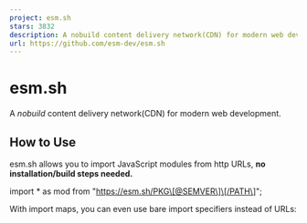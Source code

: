 ```yaml
---
project: esm.sh
stars: 3832
description: A nobuild content delivery network(CDN) for modern web development.
url: https://github.com/esm-dev/esm.sh
---
```


esm.sh
======

A _nobuild_ content delivery network(CDN) for modern web development.

How to Use
----------

esm.sh allows you to import JavaScript modules from http URLs, **no installation/build steps needed.**

import \* as mod from "https://esm.sh/PKG\[@SEMVER\]\[/PATH\]";

With import maps, you can even use bare import specifiers instead of URLs:

<script type\="importmap"\>
  {
    "imports": {
      "react": "https://esm.sh/react@19.2.0",
      "react-dom/": "https://esm.sh/react-dom@19.2.0/"
    }
  }
</script\>
<script type\="module"\>
  import React from "react"; // → https://esm.sh/react@19.2.0
  import { render } from "react-dom/client"; // → https://esm.sh/react-dom@19.2.0/client
</script\>

> More usages about import maps can be found in the **Using Import Maps** section.

### Supported Registries

-   **NPM**:
    
    // Examples
    import React from "https://esm.sh/react"; // latest
    import React from "https://esm.sh/react@18"; // 18.3.1
    import React from "https://esm.sh/react@beta"; // latest beta
    import { renderToString } from "https://esm.sh/react-dom/server"; // sub-modules
    
-   **JSR** (starts with `/jsr/`):
    
    // Examples
    import { encodeBase64 } from "https://esm.sh/jsr/@std/encoding@1.0.0/base64";
    import { Hono } from "https://esm.sh/jsr/@hono/hono@4";
    
-   **GitHub** (starts with `/gh/`):
    
    // Examples
    import tslib from "https://esm.sh/gh/microsoft/tslib"; // latest
    import tslib from "https://esm.sh/gh/microsoft/tslib@d72d6f7"; // with commit hash
    import tslib from "https://esm.sh/gh/microsoft/tslib@v2.8.0"; // with tag
    
-   **pkg.pr.new** (starts with `/pr/` or `/pkg.pr.new/`):
    
    // Examples
    import { Bench } from "https://esm.sh/pr/tinylibs/tinybench/tinybench@a832a55";
    import { Bench } from "https://esm.sh/pr/tinybench@a832a55"; // --compact
    

### Transforming `.ts(x)`/`.vue`/`.svelte` on the Fly

esm.sh allows you to import `.ts(x)`, `.vue`, and `.svelte` files directly in the browser without any build steps.

import { Airplay } from "https://esm.sh/gh/phosphor-icons/react@v2.1.5/src/csr/Airplay.tsx?deps=react@19.2.0";
import IconAirplay from "https://esm.sh/gh/phosphor-icons/vue@v2.2.0/src/icons/PhAirplay.vue?deps=vue@3.5.8";

### Specifying Dependencies

By default, esm.sh rewrites import specifiers based on the package dependencies. To specify the version of these dependencies, you can add `?deps=PACKAGE@VERSION` to the import URL. To specify multiple dependencies, separate them with commas, like this: `?deps=react@18.3.1,react-dom@18.3.1`.

import React from "https://esm.sh/react@18.3.1";
import useSWR from "https://esm.sh/swr?deps=react@18.3.1";

### Aliasing Dependencies

You can also alias dependencies by adding `?alias=PACKAGE:ALIAS` to the import URL. This is useful when you want to use a different package for a dependency.

import useSWR from "https://esm.sh/swr?alias=react:preact/compat";

in combination with `?deps`:

import useSWR from "https://esm.sh/swr?alias=react:preact/compat&deps=preact@10.5.14";

### Bundling Strategy

By default, esm.sh bundles sub-modules of a package that are not shared by entry modules defined in the `exports` field of `package.json`.

Bundling sub-modules can reduce the number of network requests, improving performance. However, it may result in repeated bundling of shared modules. In extreme cases, this can break package side effects or alter the `import.meta.url` semantics. To prevent this, you can disable the default bundling behavior by adding `?bundle=false`:

import "https://esm.sh/@pyscript/core?bundle=false";

For package authors, it is recommended to define the `exports` field in `package.json`. This specifies the entry modules of the package, allowing esm.sh to accurately analyze the dependency tree and bundle the modules without duplication.

{
  "name": "foo",
  "exports": {
    ".": {
      "import": "./index.js",
      "require": "./index.cjs",
      "types": "./index.d.ts"
    },
    "./submodule": {
      "import": "./submodule.js",
      "require": "./submodule.cjs",
      "types": "./submodule.d.ts"
    }
  }
}

Or you can override the bundling strategy by adding the `esm.sh` field to your `package.json`:

{
  "name": "foo",
  "esm.sh": {
    "bundle": false // disables the default bundling behavior
  }
}

You can also add the `?standalone` flag to bundle the module along with all its external dependencies (excluding those in `peerDependencies`) into a single JavaScript file.

import { Button } from "https://esm.sh/antd?standalone";

You can disable the default transforming/bundling behavior by adding `?raw` query to the import URL.

import { render } from "https://esm.sh/preact?raw";

Tip

The `?raw` query is useful when you want to import the raw JavaScript source code of a package, as-is, without transformation into ES modules.

### Tree Shaking

By default, esm.sh exports a module with all its exported members. However, if you want to import only a specific set of members, you can specify them by adding a `?exports=foo,bar` query to the import statement.

import { \_\_await, \_\_rest } from "https://esm.sh/tslib"; // 7.3KB
import { \_\_await, \_\_rest } from "https://esm.sh/tslib?exports=\_\_await,\_\_rest"; // 489B

By using this feature, you can take advantage of tree shaking with esbuild and achieve a smaller bundle size. **Note, this feature doesn't work with CommonJS modules.**

### Development Build

import React from "https://esm.sh/react?dev";

With the `?dev` query, esm.sh builds a module with `process.env.NODE_ENV` set to `"development"` or based on the condition `development` in the `exports` field. This is useful for libraries that have different behavior in development and production. For example, React uses a different warning message in development mode.

### ESBuild Options

By default, esm.sh checks the `User-Agent` header to determine the build target. You can also specify the `target` by adding `?target`, available targets are: **es2015** - **es2024**, **esnext**, **deno**, **denonext**, and **node**.

import React from "https://esm.sh/react?target=es2022";

Other supported options of esbuild:

-   Conditions
    
    import foo from "https://esm.sh/foo?conditions=custom1,custom2";
    
-   Keep names
    
    import foo from "https://esm.sh/foo?keep-names";
    
-   Ignore annotations
    
    import foo from "https://esm.sh/foo?ignore-annotations";
    

### CSS-In-JS

esm.sh supports importing CSS files in JS directly:

<link rel\="stylesheet" href\="https://esm.sh/monaco-editor?css"\>

Important

This only works when the package **imports CSS files in JS** directly.

### Web Worker

esm.sh supports `?worker` query to load the module as a web worker:

import createWorker from "https://esm.sh/monaco-editor/esm/vs/editor/editor.worker?worker";

// create a worker
const worker \= createWorker();
// rename the worker by adding the \`name\` option for debugging
const worker \= createWorker({ name: "editor.worker" });
// inject code into the worker
const worker \= createWorker({ inject: "self.onmessage = (e) => self.postMessage(e.data)" });

You can import any module as a worker from esm.sh with the `?worker` query. Plus, you can access the module's exports in the `inject` code. For example, use the `xxhash-wasm` to hash strings in a worker:

import createWorker from "https://esm.sh/xxhash-wasm@1.0.2?worker";

// variable '$module' is the imported 'xxhash-wasm' module
const inject \= \`
const { default: xxhash } = $module
self.onmessage = async (e) => {
  const hasher = await xxhash()
  self.postMessage(hasher.h64ToString(e.data))
}
\`;
const worker \= createWorker({ inject });
worker.onmessage \= (e) \=> console.log("hash is", e.data);
worker.postMessage("The string that is being hashed");

Important

The `inject` parameter must be a valid JavaScript code, and it will be executed in the worker context.

Using Import Maps
-----------------

**Import Maps** has been supported by most modern browsers and Deno natively. This allows _**bare import specifiers**_, such as `import React from "react"`, to work.

esm.sh introduces the `?external` for specifying external dependencies. By employing this query, esm.sh maintains the import specifier intact, leaving it to the browser/Deno to resolve based on the import map. For example:

<script type\="importmap"\>
{
  "imports": {
    "preact": "https://esm.sh/preact@10.7.2",
    "preact/": "https://esm.sh/preact@10.7.2/",
    "preact-render-to-string": "https://esm.sh/preact-render-to-string@5.2.0?external=preact"
  }
}
</script\>
<script type\="module"\>
  import { h } from "preact";
  import { useState } from "preact/hooks";
  import { render } from "preact-render-to-string";
</script\>

Alternatively, you can **mark all dependencies as external** by adding a `*` prefix before the package name:

{
  "imports": {
    "preact": "https://esm.sh/preact@10.7.2",
    "preact-render-to-string": "https://esm.sh/\*preact-render-to-string@5.2.0",
    "swr": "https://esm.sh/\*swr@1.3.0",
    "react": "https://esm.sh/preact@10.7.2/compat"
  }
}

Import maps supports **trailing slash** that can not work with URL search params friendly. To fix this issue, esm.sh provides a special format for import URL that allows you to use query params with trailing slash: change the query prefix `?` to `&` and put it after the package version.

{
  "imports": {
    "react-dom": "https://esm.sh/react-dom@19.2.0?dev",
    "react-dom/": "https://esm.sh/react-dom@19.2.0&dev/"
  }
}

Using `esm.sh/tsx`
------------------

`esm.sh/tsx` is a lightweight **1KB** script that allows you to write `TSX` directly in HTML without any build steps. Your source code is sent to the server, compiled, cached at the edge, and served to the browser as a JavaScript module.

`esm.sh/tsx` supports `<script>` tags with `type` set to `text/babel`, `text/jsx`, `text/ts`, or `text/tsx`.

In development mode (open the page on localhost), `esm.sh/tsx` uses @esm.sh/tsx to transform JSX syntax into JavaScript.

<!DOCTYPE html\>
<html\>
<head\>
  <script type\="importmap"\>
    {
      "imports": {
        "react": "https://esm.sh/react@19.2.0",
        "react-dom/client": "https://esm.sh/react-dom@19.2.0/client"
      }
    }
  </script\>
  <script type\="module" src\="https://esm.sh/tsx"\></script\>
</head\>
<body\>
  <div id\="root"\></div\>
  <script type\="text/babel"\>
    import { createRoot } from "react-dom/client"
    createRoot(root).render(<h1\>Hello, World!</h1\>)
  </script\>
</body\>
</html\>

Tip

By default, esm.sh transforms your JSX syntax with `jsxImportSource` set to `react` or `preact` which is specified in the `importmap`. To use a custom JSX runtime, add `@jsxRuntime` specifier in the `importmap` script. For example, solid-js.

Escape Hatch: Raw Source Files
------------------------------

By default, esm.sh transforms (and bundles if necessary) the JavaScript source code. However, in rare cases, you may want to request JS source files from packages, as-is, without transformation into ES modules. To do so, you need to add a `?raw` query to the request URL.

The `raw` mode works just like other CDN services, unpkg.com(https://unpkg.com/), jsdelivr.net(https://www.jsdelivr.net/), etc.

<script src\="https://esm.sh/p5/lib/p5.min.js?raw"\></script\>

Tip

You may alternatively use `https://raw.esm.sh/<PATH>`, which is equivalent to `https://esm.sh/<PATH>?raw`, that transitive references in the raw assets will also be raw requests.

Deno Compatibility
------------------

esm.sh is a **Deno-friendly** CDN that resolves Node's built-in modules (such as **fs**, **os**, **net**, etc.), making it compatible with Deno.

import express from "https://esm.sh/express";

const app \= express();
app.get("/", (req, res) \=> {
  res.send("Hello World");
});
app.listen(3000);

Deno supports type definitions for modules with a `types` field in their `package.json` file through the `X-TypeScript-Types` header. This makes it possible to have type checking and auto-completion when using those modules in Deno. (link).

In case the type definitions provided by the `X-TypeScript-Types` header is incorrect, you can disable it by adding the `?no-dts` query to the module import URL:

import unescape from "https://esm.sh/lodash/unescape?no-dts";

This will prevent the `X-TypeScript-Types` header from being included in the network request, and you can manually specify the types for the imported module.

Supporting Node.js/Bun
----------------------

esm.sh is not supported by Node.js/Bun currently.

Global CDN
----------

The Global CDN of esm.sh is provided by Cloudflare, one of the world's largest and fastest cloud network platforms.

Self-Hosting
------------

To host esm.sh by yourself, check the hosting documentation.

License
-------

Under the MIT license.

